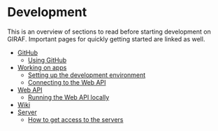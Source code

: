 # Development

This is an overview of sections to read before starting development on GIRAF.
Important pages for quickly getting started are linked as well.

- [GitHub](../Development/GitHub/index.md)
    - [Using GitHub](../Development/GitHub/using_github.md)
- [Working on apps](../Development/Apps/index.md)
    - [Setting up the development environment](../Development/Apps/development_environment_setup.md)
    - [Connecting to the Web API](../Development/Apps/connect_to_web_api.md)
- [Web API](../Development/Web_API/index.md)
    - [Running the Web API locally](../Development/Web_API/run_locally.md)
- [Wiki](../Development/Wiki/index.md)
- [Server](../Development/Server/index.md)
    - [How to get access to the servers](../Development/Server/access.md)